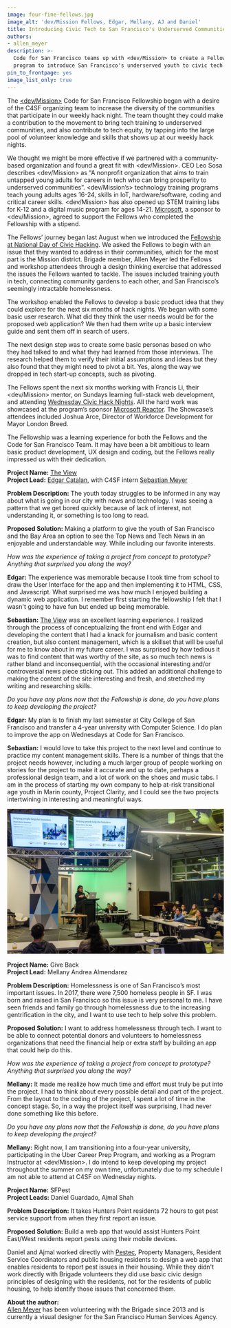```yaml
---
image: four-fine-fellows.jpg
image_alt: 'dev/Mission Fellows, Edgar, Mellany, AJ and Daniel'
title: Introducing Civic Tech to San Francisco's Underserved Communities
authors:
- allen_meyer
description: >-
  Code for San Francisco teams up with <dev/Mission> to create a Fellowship
  program to introduce San Francisco's underserved youth to civic tech.
pin_to_frontpage: yes
image_list_only: true
---
```

The [<dev/Mission>](http://devmission.org/) Code for San Francisco Fellowship began with a desire of the C4SF organizing team to increase the diversity of the communities that participate in our weekly hack night. The team thought they could make a contribution to the movement to bring tech training to underserved communities, and also contribute to tech equity, by tapping into the large pool of volunteer knowledge and skills that shows up at our weekly hack nights.

We thought we might be more effective if we partnered with a community-based organization and found a great fit with <dev/Mission>. CEO Leo Sosa describes <dev/Mission> as “A nonprofit organization that aims to train untapped young adults for careers in tech who can bring prosperity to underserved communities”. <dev/Mission’s> technology training programs teach young adults ages 16-24, skills in IoT, hardware/software, coding and critical career skills. <dev/Mission> has also opened up STEM training labs for K-12 and a digital music program for ages 14-21. [Microsoft](https://blogs.microsoft.com/bayarea/), a sponsor to <dev/Mission>, agreed to support the Fellows who completed the Fellowship with a stipend.

The Fellows’ journey began last August when we introduced the [Fellowship at National Day of Civic Hacking](https://codeforsanfrancisco.org/2018/09/16/dev-mission-and-c4sf-launch-fellowship-program-at-national-day-of-civic-hacking/). We asked the Fellows to begin with an issue that they wanted to address in their communities, which for the most part is the Mission district. Brigade member, Allen Meyer led the Fellows and workshop attendees through a design thinking exercise that addressed the issues the Fellows wanted to tackle. The issues included training youth in tech, connecting community gardens to each other, and San Francisco’s seemingly intractable homelessness.

The workshop enabled the Fellows to develop a basic product idea that they could explore for the next six months of hack nights. We began with some basic user research. What did they think the user needs would be for the proposed web application? We then had them write up a basic interview guide and sent them off in search of users.

The next design step was to create some basic personas based on who they had talked to and what they had learned from those interviews. The research helped them to verify their initial assumptions and ideas but they also found that they might need to pivot a bit. Yes, along the way we dropped in tech start-up concepts, such as pivoting.

The Fellows spent the next six months working with Francis Li, their <dev/Mission> mentor, on Sundays learning full-stack web development, and attending [Wednesday Civic Hack Nights](https://www.meetup.com/Code-for-San-Francisco-Civic-Hack-Night/). All the hard work was showcased at the program’s sponsor [Microsoft Reactor](https://developer.microsoft.com/en-us/reactor/#ReactorSF). The Showcase’s attendees included Joshua Arce, Director of Workforce Development for Mayor London Breed.

The Fellowship was a learning experience for both the Fellows and the Code for San Francisco Team. It may have been a bit ambitious to learn basic product development, UX design and coding, but the Fellows really impressed us with their dedication.

**Project Name:** [The View](http://sfviews.org/)  \
**Project Lead:** [Edgar Catalan](https://www.linkedin.com/in/edgarcatalan10/), with C4SF intern [Sebastian Meyer](https://www.linkedin.com/in/sebastian-meyer-95a03a188/)

**Problem Description:** The youth today struggles to be informed in any way about what is going in our city with news and technology. I was seeing a pattern that we get bored quickly because of lack of interest, not understanding it, or something is too long to read.

**Proposed Solution:** Making a platform to give the youth of San Francisco and the Bay Area an option to see the Top News and Tech News in an enjoyable and understandable way. While including our favorite interests.

_How was the experience of taking a project from concept to prototype? Anything that surprised you along the way?_

**Edgar:** The experience was memorable because I took time from school to draw the User Interface for the app and then implementing it to HTML, CSS, and Javascript. What surprised me was how much I enjoyed building a dynamic web application. I remember first starting the fellowship I felt that I wasn't going to have fun but ended up being memorable.

**Sebastian:** [The View](http://sfviews.org/) was an excellent learning experience. I realized through the process of conceptualizing the front end with Edgar and developing the content that I had a knack for journalism and basic content creation, but also content management, which is a skillset that will be useful for me to know about in my future career. I was surprised by how tedious it was to find content that was worthy of the site, as so much tech news is rather bland and inconsequential, with the occasional interesting and/or controversial news piece sticking out. This added an additional challenge to making the content of the site interesting and fresh, and stretched my writing and researching skills.

_Do you have any plans now that the Fellowship is done, do you have plans to keep developing the project?_

**Edgar:** My plan is to finish my last semester at City College of San Francisco and transfer a 4-year university with Computer Science. I do plan to improve the app on Wednesdays at Code for San Francisco.

**Sebastian:** I would love to take this project to the next level and continue to practice my content management skills. There is a number of things that the project needs however, including a much larger group of people working on stories for the project to make it accurate and up to date, perhaps a professional design team, and a lot of work on the shoes and music tabs. I am in the process of starting my own company to help at-risk transitional age youth in Marin county, Project Clarity, and I could see the two projects intertwining in interesting and meaningful ways.

![Mellany presents her Fellowship project at Microsoft's Reactor event space.](/src/assets/blog/mellany-presents.jpg "Mellany presents her Fellowship project at Microsoft's Reactor.")

**Project Name:** Give Back\
**Project Lead:** Mellany Andrea Almendarez

**Problem Description:** Homelessness is one of San Francisco’s most important issues. In 2017, there were 7,500 homeless people in SF. I was born and raised in San Francisco so this issue is very personal to me. I have seen friends and family go through homelessness due to the increasing gentrification in the city, and I want to use tech to help solve this problem.

**Proposed Solution:** I want to address homelessness through tech. I want to be able to connect potential donors and volunteers to homelessness organizations that need the financial help or extra staff by building an app that could help do this.

_How was the experience of taking a project from concept to prototype? Anything that surprised you along the way?_

**Mellany:** It made me realize how much time and effort must truly be put into the project. I had to think about every possible detail and part of the project. From the layout to the coding of the project, I spent a lot of time in the concept stage. So, in a way the project itself was surprising, I had never done something like this before.

_Do you have any plans now that the Fellowship is done, do you have plans to keep developing the project?_

**Mellany:** Right now, I am transitioning into a four-year university, participating in the Uber Career Prep Program, and working as a Program Instructor at <dev/Mission>. I do intend to keep developing my project throughout the summer on my own time, unfortunately due to my schedule I am not able to attend at C4SF on Wednesday nights.

**Project Name:** SFPest\
**Project Leads:** Daniel Guardado, Ajmal Shah

**Problem Description:**  It takes Hunters Point residents 72 hours to get pest service support from when they first report an issue.

**Proposed Solution:** Build a web app that would assist Hunters Point East/West residents report pests using their mobile devices.

Daniel and Ajmal worked directly with [Pestec](https://www.pestec.com/), Property Managers, Resident Service Coordinators and public housing residents to design a web app that enables residents to report pest issues in their housing. While they didn't work directly with Brigade volunteers they did use basic civic design principles of designing with the residents, not for the residents of public housing, to help identify those issues that concerned them.

**About the author:**\
[Allen Meyer](http://allenmeyerdesign.com/) has been volunteering with the Brigade since 2013 and is currently a visual designer for the San Francisco Human Services Agency.
